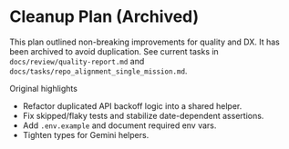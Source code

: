 # Cleanup Plan (Archived)

This plan outlined non-breaking improvements for quality and DX. It has been archived to avoid duplication. See current tasks in `docs/review/quality-report.md` and `docs/tasks/repo_alignment_single_mission.md`.

Original highlights

- Refactor duplicated API backoff logic into a shared helper.
- Fix skipped/flaky tests and stabilize date-dependent assertions.
- Add `.env.example` and document required env vars.
- Tighten types for Gemini helpers.

